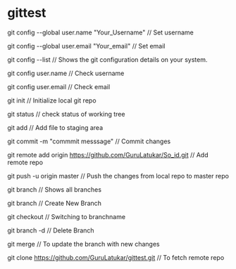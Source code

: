 # gittest

git config --global user.name "Your_Username" // Set username

git config --global user.email "Your_email" // Set email


git config --list // Shows the git configuration details on your system.

git config user.name // Check username

git config user.email // Check email


git init // Initialize local git repo

git status // check status of working tree

git add <file> // Add file to staging area
  
git commit -m "commmit messsage" // Commit changes

git remote add origin https://github.com/GuruLatukar/So_id.git // Add remote repo

git push -u origin master // Push the changes from local repo to master repo



git branch // Shows all branches

git branch <branchname> // Create New Branch
  
git checkout <branchname> // Switching to branchname
  
git branch -d <branchname> // Delete Branch
  
  
  
git merge <branchname> // To update the branch with new changes
  
  

git clone https://github.com/GuruLatukar/gittest.git //  To fetch remote repo 
  
  
